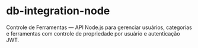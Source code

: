 # db-integration-node
Controle de Ferramentas — API Node.js para gerenciar usuários, categorias e ferramentas com controle de propriedade por usuário e autenticação JWT.
